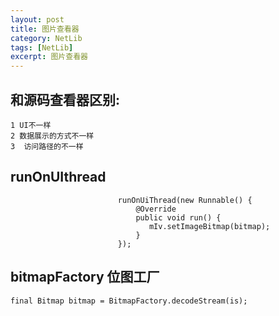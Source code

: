 ```yaml
---
layout: post
title: 图片查看器
category: NetLib
tags: [NetLib]
excerpt: 图片查看器
---
```



## 和源码查看器区别: ##
	1 UI不一样
	2 数据展示的方式不一样
	3  访问路径的不一样

## runOnUIthread ##

    						runOnUiThread(new Runnable() {
                                @Override
                                public void run() {
                                   mIv.setImageBitmap(bitmap);
                                }
                            });

## bitmapFactory  位图工厂 ##

	final Bitmap bitmap = BitmapFactory.decodeStream(is);